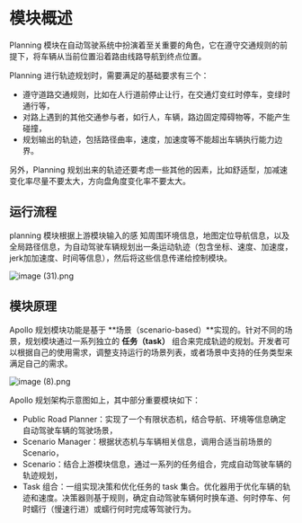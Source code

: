 # 模块概述

Planning 模块在自动驾驶系统中扮演着至关重要的角色，它在遵守交通规则的前提下，将车辆从当前位置沿着路由线路导航到终点位置。

Planning 进行轨迹规划时，需要满足的基础要求有三个：

- 遵守道路交通规则，比如在人行道前停止让行，在交通灯变红时停车，变绿时通行等，
- 对路上遇到的其他交通参与者，如行人，车辆，路边固定障碍物等，不能产生碰撞，
- 规划输出的轨迹，包括路径曲率，速度，加速度等不能超出车辆执行能力边界。

另外，Planning 规划出来的轨迹还要考虑一些其他的因素，比如舒适型，加减速变化率尽量不要太大，方向盘角度变化率不要太大。

## 运行流程

planning 模块根据上游模块输入的感 知周围环境信息，地图定位导航信息，以及全局路径信息，为自动驾驶车辆规划出一条运动轨迹（包含坐标、速度、加速度，jerk加加速度、时间等信息），然后将这些信息传递给控制模块。

![image (31).png](https://bce.bdstatic.com/doc/Apollo-Homepage-Document/Apollo_Doc_CN_9_0/image%20%2831%29_509d61d.png)

## 模块原理

Apollo 规划模块功能是基于 **场景（scenario-based）**实现的。针对不同的场景，规划模块通过一系列独立的 **任务（task）** 组合来完成轨迹的规划。开发者可以根据自己的使用需求，调整支持运行的场景列表，或者场景中支持的任务类型来满足自己的需求。

![image (8).png](https://bce.bdstatic.com/doc/Apollo-Homepage-Document/Apollo_Doc_CN_9_0/image%20%288%29_2cf19d6.png)

Apollo 规划架构示意图如上，其中部分重要模块如下：

- Public Road Planner：实现了一个有限状态机，结合导航、环境等信息确定自动驾驶车辆的驾驶场景，
- Scenario Manager：根据状态机与车辆相关信息，调用合适当前场景的 Scenario，
- Scenario：结合上游模块信息，通过一系列的任务组合，完成自动驾驶车辆的轨迹规划，
- Task 组合：一组实现决策和优化任务的 task 集合。优化器用于优化车辆的轨迹和速度。决策器则基于规则，确定自动驾驶车辆何时换车道、何时停车、何时蠕行（慢速行进）或蠕行何时完成等驾驶行为。

